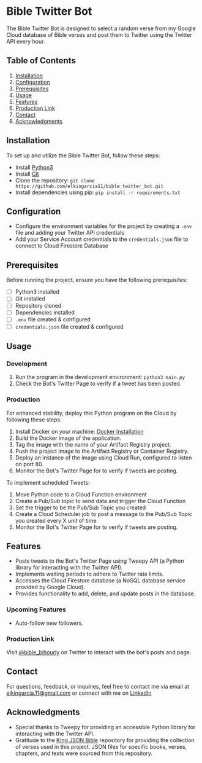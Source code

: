 # Bible Twitter Bot

The Bible Twitter Bot is designed to select a random verse from my Google Cloud database of Bible verses and post them to Twitter using the Twitter API every hour.

## Table of Contents

1. [Installation](#installation)
2. [Configuration](#configuration)
3. [Prerequisites](#prerequisites)
4. [Usage](#usage)
5. [Features](#features)
6. [Production Link](#production-link)
7. [Contact](#contact)
8. [Acknowledgments](#acknowledgments)

## Installation

To set up and utilize the Bible Twitter Bot, follow these steps:

- Install [Python3](https://www.python.org/downloads/)
- Install [Git](https://git-scm.com/book/en/v2/Getting-Started-Installing-Git)
- Clone the repository: `git clone https://github.com/elkingarcia11/bible_twitter_bot.git `
- Install dependencies using pip: `pip install -r requirements.txt`

## Configuration

- Configure the environment variables for the project by creating a `.env` file and adding your Twitter API credentials
- Add your Service Account credentials to the `credentials.json` file to connect to Cloud Firestore Database

## Prerequisites

Before running the project, ensure you have the following prerequisites:

- [ ] Python3 installed
- [ ] Git installed
- [ ] Repository cloned
- [ ] Dependencies installed
- [ ] `.env` file created & configured
- [ ] `credentials.json` file created & configured

## Usage

### Development
1. Run the program in the development environment: `python3 main.py`
2. Check the Bot's Twitter Page to verify if a tweet has been posted.
   
### Production

For enhanced stability, deploy this Python program on the Cloud by following these steps:

1. Install Docker on your machine: [Docker Installation](https://docs.docker.com/engine/install/)
2. Build the Docker image of the application.
3. Tag the image with the name of your Artifact Registry project.
4. Push the project image to the Artifact Registry or Container Registry.
5. Deploy an instance of the image using Cloud Run, configured to listen on port 80.
6. Monitor the Bot's Twitter Page for to verify if tweets are posting.

To implement scheduled Tweets:


1. Move Python code to a Cloud Function environment 
2. Create a Pub/Sub topic to send data and trigger the Cloud Function
3. Set the trigger to be the Pub/Sub Topic you created
4. Create a Cloud Scheduler job to post a message to the Pub/Sub Topic you created every X unit of time
5. Monitor the Bot's Twitter Page for to verify if tweets are posting.

## Features

- Posts tweets to the Bot's Twitter Page using Tweepy API (a Python library for interacting with the Twitter API).
- Implements waiting periods to adhere to Twitter rate limits.
- Accesses the Cloud Firestore database (a NoSQL database service provided by Google Cloud).
- Provides functionality to add, delete, and update posts in the database.

### Upcoming Features

- Auto-follow new followers.

### Production Link

Visit [@bible_bihourly](https://twitter.com/bible_bihourly) on Twitter to interact with the bot's posts and page.

## Contact

For questions, feedback, or inquiries, feel free to contact me via email at elkingarcia.11@gmail.com or connect with me on [LinkedIn](https://www.linkedin.com/in/elkingarcia11/)

## Acknowledgments

- Special thanks to Tweepy for providing an accessible Python library for interacting with the Twitter API.
- Gratitude to the [King JSON Bible](https://github.com/brendancol/king-json-bible) repository for providing the collection of verses used in this project. JSON files for specific books, verses, chapters, and texts were sourced from this repository.
